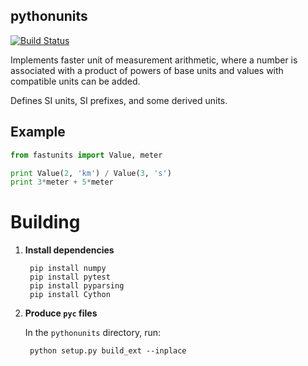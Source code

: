 ## pythonunits

[![Build Status](https://matrix-reloaded.physics.ucsb.edu/teamcity/app/rest/builds/buildType:pythonunits_Pythonunits/statusIcon)](https://matrix-reloaded.physics.ucsb.edu/teamcity/project.html?projectId=pythonunits&tab=projectOverview)

Implements faster unit of measurement arithmetic, where a number is associated with a product of powers of base units and values with compatible units can be added.

Defines SI units, SI prefixes, and some derived units.

## Example

```python
from fastunits import Value, meter

print Value(2, 'km') / Value(3, 's')
print 3*meter + 5*meter
```

# Building

1. **Install dependencies**

        pip install numpy
        pip install pytest
        pip install pyparsing
        pip install Cython

2. **Produce `pyc` files**

    In the `pythonunits` directory, run:

        python setup.py build_ext --inplace
